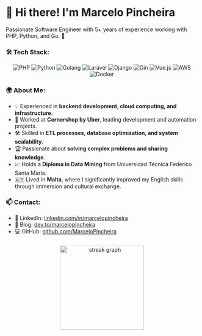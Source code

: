 # 👋 Hi there! I'm Marcelo Pincheira
Passionate Software Engineer with 5+ years of experience working with PHP, Python, and Go. 🚀  

### 🛠 Tech Stack:
<div align="center">

![PHP](https://img.shields.io/badge/PHP-777BB4?style=for-the-badge&logo=php&logoColor=white)
![Python](https://img.shields.io/badge/Python-3776AB?style=for-the-badge&logo=python&logoColor=white)
![Golang](https://img.shields.io/badge/Go-00ADD8?style=for-the-badge&logo=go&logoColor=white)
![Laravel](https://img.shields.io/badge/Laravel-FF2D20?style=for-the-badge&logo=laravel&logoColor=white)
![Django](https://img.shields.io/badge/Django-092E20?style=for-the-badge&logo=django&logoColor=white)
![Gin](https://img.shields.io/badge/Gin-00ADD8?style=for-the-badge&logo=go&logoColor=white)
![Vue.js](https://img.shields.io/badge/Vue.js-4FC08D?style=for-the-badge&logo=vue.js&logoColor=white)
![AWS](https://img.shields.io/badge/AWS-232F3E?style=for-the-badge&logo=amazon-aws&logoColor=white)
![Docker](https://img.shields.io/badge/Docker-2496ED?style=for-the-badge&logo=docker&logoColor=white)


</div>


### 🌍 About Me:
- 💡 Experienced in **backend development, cloud computing, and infrastructure**.
- 🚀 Worked at **Cornershop by Uber**, leading development and automation projects.
- 🛠 Skilled in **ETL processes, database optimization, and system scalability**.
- 🏆 Passionate about **solving complex problems and sharing knowledge**.
- 📈 Holds a **Diploma in Data Mining** from Universidad Técnica Federico Santa María.
- 🇲🇹 Lived in **Malta**, where I significantly improved my English skills through immersion and cultural exchange.

### 📫 Contact:
- 💼 LinkedIn: [linkedin.com/in/marcelopincheira](https://linkedin.com/in/marcelopincheira)
- 📝 Blog: [dev.to/marcelopincheira](https://dev.to/marcelopincheira)
- 💻 GitHub: [github.com/MarceloPincheira](https://github.com/MarceloPincheira)


###

<div align="center">
  <img src="https://streak-stats.demolab.com?user=MarceloPincheira&locale=en&mode=daily&theme=dark&hide_border=false&border_radius=5&order=3" height="220" alt="streak graph"  />
</div>

###
